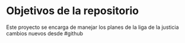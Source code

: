 # Objetivos de la repositorio

Este proyecto se encarga de manejar los planes de la liga de la justicia
cambios nuevos desde #github
